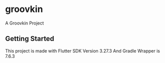 # groovkin

A Groovkin Project

## Getting Started

This project is made with Flutter SDK Version 3.27.3  And Gradle Wrapper is 7.6.3 
